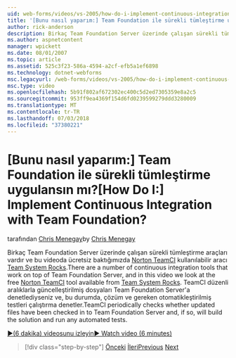 ```yaml
---
uid: web-forms/videos/vs-2005/how-do-i-implement-continuous-integration-with-team-foundation
title: '[Bunu nasıl yaparım:] Team Foundation ile sürekli tümleştirme uygulansın mı? | Microsoft Docs'
author: rick-anderson
description: Birkaç Team Foundation Server üzerinde çalışan sürekli tümleştirme araçları vardır ve bu videoda ücretsiz Norton TeamCI aracı mevcut hazırız...
ms.author: aspnetcontent
manager: wpickett
ms.date: 08/01/2007
ms.topic: article
ms.assetid: 525c3f23-586a-4594-a2cf-efb5a1ef6898
ms.technology: dotnet-webforms
msc.legacyurl: /web-forms/videos/vs-2005/how-do-i-implement-continuous-integration-with-team-foundation
msc.type: video
ms.openlocfilehash: 5b91f802af672302ec400c5d2ed7305359e8a2c5
ms.sourcegitcommit: 953ff9ea4369f154d6fd0239599279ddd3280009
ms.translationtype: MT
ms.contentlocale: tr-TR
ms.lasthandoff: 07/03/2018
ms.locfileid: "37380221"
---
```

<a name="how-do-i-implement-continuous-integration-with-team-foundation"></a><span data-ttu-id="a7a4e-104">[Bunu nasıl yaparım:] Team Foundation ile sürekli tümleştirme uygulansın mı?</span><span class="sxs-lookup"><span data-stu-id="a7a4e-104">[How Do I:] Implement Continuous Integration with Team Foundation?</span></span>
====================
<span data-ttu-id="a7a4e-105">tarafından [Chris Menegay](https://twitter.com/CMenegay)</span><span class="sxs-lookup"><span data-stu-id="a7a4e-105">by [Chris Menegay](https://twitter.com/CMenegay)</span></span>

<span data-ttu-id="a7a4e-106">Birkaç Team Foundation Server üzerinde çalışan sürekli tümleştirme araçları vardır ve bu videoda ücretsiz baktığımızda [Norton TeamCI](http://teamsystemrocks.com/files/12/tools/entry1018.aspx) kullanılabilir aracı [Team System Rocks](http://teamsystemrocks.com/).</span><span class="sxs-lookup"><span data-stu-id="a7a4e-106">There are a number of continuous integration tools that work on top of Team Foundation Server, and in this video we look at the free [Norton TeamCI](http://teamsystemrocks.com/files/12/tools/entry1018.aspx) tool available from [Team System Rocks](http://teamsystemrocks.com/).</span></span> <span data-ttu-id="a7a4e-107">TeamCI düzenli aralıklarla güncelleştirilmiş dosyaları Team Foundation Server'a denetlediyseniz ve, bu durumda, çözüm ve gereken otomatikleştirilmiş testleri çalıştırma denetler.</span><span class="sxs-lookup"><span data-stu-id="a7a4e-107">TeamCI periodically checks whether updated files have been checked in to Team Foundation Server and, if so, will build the solution and run any automated tests.</span></span>

[<span data-ttu-id="a7a4e-108">&#9654;(6 dakika) videosunu izleyin</span><span class="sxs-lookup"><span data-stu-id="a7a4e-108">&#9654; Watch video (6 minutes)</span></span>](https://channel9.msdn.com/Blogs/ASP-NET-Site-Videos/how-do-i-implement-continuous-integration-with-team-foundation)

> [!div class="step-by-step"]
> <span data-ttu-id="a7a4e-109">[Önceki](how-do-i-discover-application-changes-prior-to-deployment.md)
> [İleri](how-do-i-automate-testing-using-team-build.md)</span><span class="sxs-lookup"><span data-stu-id="a7a4e-109">[Previous](how-do-i-discover-application-changes-prior-to-deployment.md)
[Next](how-do-i-automate-testing-using-team-build.md)</span></span>
